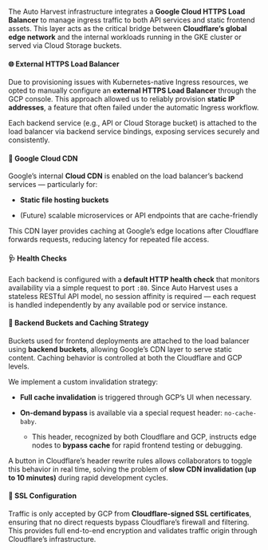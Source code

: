 The Auto Harvest infrastructure integrates a **Google Cloud HTTPS Load Balancer** to manage ingress traffic to both API services and static frontend assets. This layer acts as the critical bridge between **Cloudflare’s global edge network** and the internal workloads running in the GKE cluster or served via Cloud Storage buckets.

#### 🌐 External HTTPS Load Balancer

Due to provisioning issues with Kubernetes-native Ingress resources, we opted to manually configure an **external HTTPS Load Balancer** through the GCP console. This approach allowed us to reliably provision **static IP addresses**, a feature that often failed under the automatic Ingress workflow.

Each backend service (e.g., API or Cloud Storage bucket) is attached to the load balancer via backend service bindings, exposing services securely and consistently.

#### 🧊 Google Cloud CDN

Google’s internal **Cloud CDN** is enabled on the load balancer’s backend services — particularly for:

- **Static file hosting buckets**
    
- (Future) scalable microservices or API endpoints that are cache-friendly
    

This CDN layer provides caching at Google’s edge locations after Cloudflare forwards requests, reducing latency for repeated file access.

#### 🩺 Health Checks

Each backend is configured with a **default HTTP health check** that monitors availability via a simple request to port `:80`. Since Auto Harvest uses a stateless RESTful API model, no session affinity is required — each request is handled independently by any available pod or service instance.

#### 📁 Backend Buckets and Caching Strategy

Buckets used for frontend deployments are attached to the load balancer using **backend buckets**, allowing Google’s CDN layer to serve static content. Caching behavior is controlled at both the Cloudflare and GCP levels.

We implement a custom invalidation strategy:

- **Full cache invalidation** is triggered through GCP’s UI when necessary.
    
- **On-demand bypass** is available via a special request header: `no-cache-baby`.
    
    - This header, recognized by both Cloudflare and GCP, instructs edge nodes to **bypass cache** for rapid frontend testing or debugging.
        

A button in Cloudflare’s header rewrite rules allows collaborators to toggle this behavior in real time, solving the problem of **slow CDN invalidation (up to 10 minutes)** during rapid development cycles.

#### 🔐 SSL Configuration

Traffic is only accepted by GCP from **Cloudflare-signed SSL certificates**, ensuring that no direct requests bypass Cloudflare’s firewall and filtering. This provides full end-to-end encryption and validates traffic origin through Cloudflare’s infrastructure.